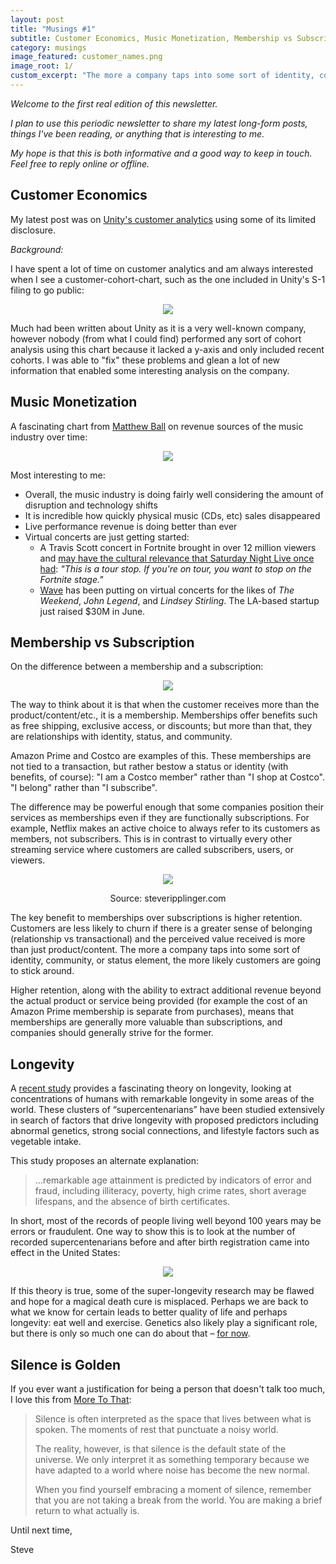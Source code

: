 ```yaml
---
layout: post
title: "Musings #1"
subtitle: Customer Economics, Music Monetization, Membership vs Subscription...
category: musings
image_featured: customer_names.png
image_root: 1/
custom_excerpt: "The more a company taps into some sort of identity, community, or status element, the more likely customers are going to stick around."
---
```


<!--more-->

*Welcome to the first real edition of this newsletter.*

*I plan to use this periodic newsletter to share my latest long-form posts, things I've been reading, or anything that is interesting to me.*

*My hope is that this is both informative and a good way to keep in touch. Feel free to reply online or offline.*

## Customer Economics

My latest post was on [Unity's customer analytics](https://steveripplinger.com/2020/09/08/unitys-ipo/) using some of its limited disclosure.

*Background:*

I have spent a lot of time on customer analytics and am always interested when I see a customer-cohort-chart, such as the one included in Unity's S-1 filing to go public:

<center>
<img class="img60" src="{{ site.imageurl }}{{ page.image_root }}unityc3.png"/>
</center>

Much had been written about Unity as it is a very well-known company, however nobody (from what I could find) performed any sort of cohort analysis using this chart because it lacked a y-axis and only included recent cohorts. I was able to "fix" these problems and glean a lot of new information that enabled some interesting analysis on the company.

## Music Monetization

A fascinating chart from [Matthew Ball](https://twitter.com/ballmatthew/status/1304910839057723394) on revenue sources of the music industry over time:

<center>
<img class="img60" src="{{ site.imageurl }}{{ page.image_root }}music.png"/>
</center>

Most interesting to me:

- Overall, the music industry is doing fairly well considering the amount of disruption and technology shifts
- It is incredible how quickly physical music (CDs, etc) sales disappeared
- Live performance revenue is doing better than ever
- Virtual concerts are just getting started:
    - A Travis Scott concert in Fortnite brought in over 12 million viewers and [may have the cultural relevance that Saturday Night Live once had](https://www.cbr.com/fortnite-future-music-concerts-bts/): *"This is a tour stop. If you're on tour, you want to stop on the Fortnite stage."*
    - [Wave](https://wavexr.com/) has been putting on virtual concerts for the likes of *The Weekend*, *John Legend*, and *Lindsey Stirling*. The LA-based startup just raised $30M in June.

## Membership vs Subscription

On the difference between a membership and a subscription:

<center>
<a href="https://twitter.com/jarroddicker/status/1289554362973351936">
<img class="img80" src="{{ site.imageurl }}{{ page.image_root }}twitter_member.png"/>
</a>
</center>

The way to think about it is that when the customer receives more than the product/content/etc., it is a membership. Memberships offer benefits such as free shipping, exclusive access, or discounts; but more than that, they are relationships with identity, status, and community.

Amazon Prime and Costco are examples of this. These memberships are not tied to a transaction, but rather bestow a status or identity (with benefits, of course): "I am a Costco member" rather than "I shop at Costco". "I belong" rather than "I subscribe".

The difference may be powerful enough that some companies position their services as memberships even if they are functionally subscriptions. For example, Netflix makes an active choice to always refer to its customers as members, not subscribers. This is in contrast to virtually every other streaming service where customers are called subscribers, users, or viewers.

<div class="images">
  <center>
  <img class="img80" src="{{ site.imageurl }}{{ page.image_root }}customer_names.png"/>
  <p>Source: steveripplinger.com</p>
  </center>
</div>


The key benefit to memberships over subscriptions is higher retention. Customers are less likely to churn if there is a greater sense of belonging (relationship vs transactional) and the perceived value received is more than just product/content. The more a company taps into some sort of identity, community, or status element, the more likely customers are going to stick around.

Higher retention, along with the ability to extract additional revenue beyond the actual product or service being provided (for example the cost of an Amazon Prime membership is separate from purchases), means that memberships are generally more valuable than subscriptions, and companies should generally strive for the former.

## Longevity

A [recent study](https://www.biorxiv.org/content/10.1101/704080v1) provides a fascinating theory on longevity, looking at concentrations of humans with remarkable longevity in some areas of the world. These clusters of “supercentenarians” have been studied extensively in search of factors that drive longevity with proposed predictors including abnormal genetics, strong social connections, and lifestyle factors such as vegetable intake.

This study proposes an alternate explanation: 

> ...remarkable age attainment is predicted by indicators of error and fraud, including illiteracy, poverty, high crime rates, short average lifespans, and the absence of birth certificates. 

In short, most of the records of people living well beyond 100 years may be errors or fraudulent. One way to show this is to look at the number of recorded supercentenarians before and after birth registration came into effect in the United States:

<center>
<img class="img70" src="{{ site.imageurl }}{{ page.image_root }}long.png"/>
</center>

If this theory is true, some of the super-longevity research may be flawed and hope for a magical death cure is misplaced. Perhaps we are back to what we know for certain leads to better quality of life and perhaps longevity: eat well and exercise. Genetics also likely play a significant role, but there is only so much one can do about that – [for now](https://www.longevity.technology/human-crispr-trial-heralds-longevity-success/).

## Silence is Golden

If you ever want a justification for being a person that doesn't talk too much, I love this from [More To That](https://us16.campaign-archive.com/?u=28889ca0ae601ef0242481086&id=6e54d3aa4f):

> Silence is often interpreted as the space that lives between what is spoken. The moments of rest that punctuate a noisy world.
>
>The reality, however, is that silence is the default state of the universe. We only interpret it as something temporary because we have adapted to a world where noise has become the new normal.
>
>When you find yourself embracing a moment of silence, remember that you are not taking a break from the world. You are making a brief return to what actually is.
 

Until next time,

Steve
